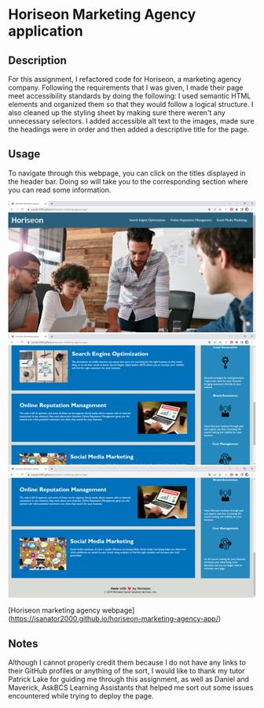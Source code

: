 # Horiseon Marketing Agency application

## Description

For this assignment, I refactored code for Horiseon, a marketing agency company. Following the requirements that I was given, I made their page meet accessibility standards by doing the following: 
I used semantic HTML  elements and organized them so that they would follow a logical structure. I also cleaned up the styling sheet by making sure there weren't any unnecessary selectors. 
I added accessible alt text to the images, made sure the headings were in order and then added a descriptive title for the page. 


## Usage

To navigate through this webpage, you can click on the titles displayed in the header bar. Doing so will take you to the corresponding section where you can read some information. 

![Screenshot showing the header and hero image](./images/horiseon1.png)
![Screenshot showing part of the sections of the page and part of the aside](./images/horiseon2.png)
![Screenshot showing the remaining part of the sections of the page and the aside, and the footer](./images/horiseon3.png)

[Horiseon marketing agency webpage] (https://isanator2000.github.io/horiseon-marketing-agency-app/)

## Notes
Although I cannot properly credit them because I do not have any links to their GitHub profiles or anything of the sort, I would like to thank my tutor Patrick Lake for guiding me through this assignment, as well as Daniel and Maverick, AskBCS Learning Assistants that helped me sort out some issues encountered while trying to deploy the page. 